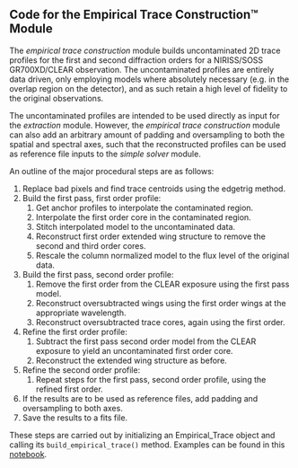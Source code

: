 ## Code for the Empirical Trace Construction&trade; Module

The *empirical trace construction* module builds uncontaminated 2D trace profiles for the first and second diffraction orders for a NIRISS/SOSS
GR700XD/CLEAR observation. The uncontaminated profiles are entirely data driven, only employing models where absolutely necessary (e.g. in the overlap region on the detector), and as such retain a high level of fidelity to the original observations.

The uncontaminated profiles are intended to be used directly as input for the *extraction* module. However, the *empirical trace construction* module can also add an arbitrary amount of padding and oversampling to both the spatial and spectral axes, such that the reconstructed profiles can be used as reference file inputs to the *simple solver* module.

An outline of the major procedural steps are as follows:
1. Replace bad pixels and find trace centroids using the edgetrig method.
2. Build the first pass, first order profile:
    1. Get anchor profiles to interpolate the contaminated region.
    2. Interpolate the first order core in the contaminated region.
    3. Stitch interpolated model to the uncontaminated data.
    4. Reconstruct first order extended wing structure to remove the second and third order cores.
    5. Rescale the column normalized model to the flux level of the original data.
3. Build the first pass, second order profile:
    1. Remove the first order from the CLEAR exposure using the first pass model.
    2. Reconstruct oversubtracted wings using the first order wings at the appropriate wavelength.
    3. Reconstruct oversubtracted trace cores, again using the first order.
4. Refine the first order profile:
    1. Subtract the first pass second order model from the CLEAR exposure to yield an uncontaminated first order core.
    2. Reconstruct the extended wing structure as before.
5. Refine the second order profile:
    1. Repeat steps for the first pass, second order profile, using the refined first order.
6. If the results are to be used as reference files, add padding and oversampling to both axes.
7. Save the results to a fits file.

These steps are carried out by initializing an Empirical_Trace object and calling its `build_empirical_trace()` method. Examples can be found in this [notebook](https://github.com/njcuk9999/jwst-mtl/blob/master/SOSS/extract/empirical_trace/empirical_trace.ipynb).
